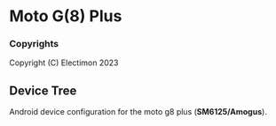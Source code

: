 Moto G(8) Plus
============

### Copyrights
Copyright (C) Electimon 2023

## Device Tree

Android device configuration for the moto g8 plus (**SM6125/Amogus**).
